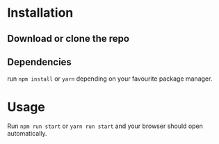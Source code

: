 # Installation
## Download or clone the repo
## Dependencies
run `npm install` or `yarn` depending on your favourite package manager.

# Usage
Run `npm run start` or `yarn run start` and your browser should open automatically.
